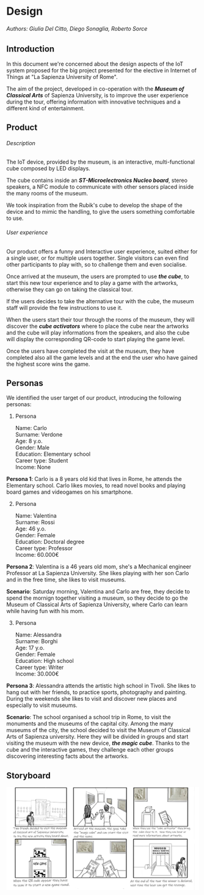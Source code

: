 # Design 

###### Authors: Giulia Del Citto, Diego Sonaglia, Roberto Sorce

## Introduction

In this document we're concerned about the design aspects of the IoT system proposed for the big project presented for the elective in Internet of Things at "La Sapienza University of Rome".

The aim of the project, developed in co-operation with the ***Museum of Classical Arts*** of Sapienza University, is to improve the user experience during the tour, offering information with innovative techniques and a different kind of entertainment.

## Product

###### Description

The IoT device, provided by the museum, is an interactive, multi-functional cube composed by LED displays.

The cube contains inside an ***ST-Microelectronics Nucleo board***, stereo speakers, a NFC module to communicate with other sensors placed inside the many rooms of the museum. 

We took inspiration from the Rubik's cube to develop the shape of the device and to mimic the handling, to give the users something comfortable to use.

###### User experience

Our product offers a funny and Interactive user experience, suited either for a single user, or for multiple users together. Single visitors can even find other participants to play with, so to challenge them and even socialise.

Once arrived at the museum, the users are prompted to use ***the cube***, to start this new tour experience and to play a game with the artworks, otherwise they can go on taking the classical tour. 

If the users decides to take the alternative tour with the cube, the museum staff will provide the few instructions to use it. 

When the users start their tour through the rooms of the museum, they will discover the ___cube activators___ where to place the cube near the artworks and the cube will play informations from the speakers, and also the cube will display the corresponding QR-code to start playing the game level.

Once the users have completed the visit at the museum, they have completed also all the game levels and at the end the user who have gained the highest score wins the game. 

## Personas

We identified the user target of our product, introducing the following personas:

1. Persona

   Name: Carlo  
   Surname: Verdone  
   Age: 8 y.o.   
   Gender: Male  
   Education: Elementary school   
   Career type: Student    
   Income: None  

__Persona 1__: Carlo is a 8 years old kid that lives in Rome, he attends the Elementary school. Carlo likes movies, to read novel books and playing board games and videogames on his smartphone.

2. Persona

   Name: Valentina   
   Surname: Rossi  
   Age: 46 y.o.   
   Gender: Female  
   Education: Doctoral degree  
   Career type: Professor  
   Income: 60.000€  

__Persona 2__: Valentina is a 46 years old mom, she's a Mechanical engineer Professor at La Sapienza University. She likes playing with her son Carlo and in the free time, she likes to visit museums.

__Scenario__: Saturday morning, Valentina and Carlo are free, they decide to spend the mornign together visiting a museum, so they decide to go the Museum of Classical Arts of Sapienza University, where Carlo can learn while having fun with his mom. 

3. Persona

   Name: Alessandra  
   Surname: Borghi  
   Age: 17 y.o.   
   Gender: Female  
   Education: High school  
   Career type: Writer  
   Income: 30.000€  

__Persona 3__: Alessandra attends the artistic high school in Tivoli. She likes to hang out with her friends, to practice sports, photography and painting. During the weekends she likes to visit and discover new places and especially to visit museums.

__Scenario__: The school organised a school trip in Rome, to visit the monuments and the museums of the capital city. Among the many museums of the city, the school decided to visit the Museum of Classical Arts of Sapienza university. Here they will be divided in groups and start visiting the museum with the new device, ___the magic cube___. Thanks to the cube and the interactive games, they challenge each other groups discovering interesting facts about the artworks.

## Storyboard

![Storyboard](story7.jpg)

